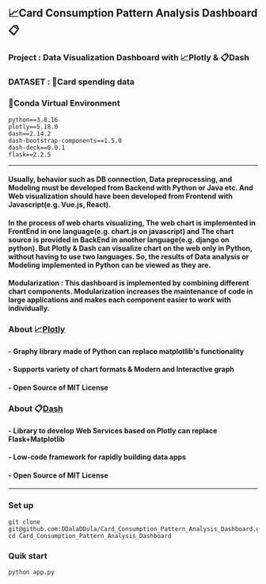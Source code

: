 ## 📈**Card Consumption Pattern Analysis Dashboard**📋
### **Project** : Data Visualization Dashboard with 📈**Plotly** & 📋**Dash**
### **DATASET** : 📂Card spending data
### 🐍**Conda Virtual Environment**

    python==3.8.16
    plotly==5.18.0
    dash==2.14.2
    dash-bootstrap-components==1.5.0
    dash-deck==0.0.1
    flask==2.2.5

---
#### **Usually**, behavior such as DB connection, Data preprocessing, and Modeling must be developed from Backend with Python or Java etc. And Web visualization should have been developed from Frontend with Javascript(e.g. Vue.js, React).
#### **In the process of web charts visualizing**, The web chart is implemented in FrontEnd in one language(e.g. chart.js on javascript) and The chart source is provided in BackEnd in another language(e.g. django on python). But Plotly & Dash can visualize chart on the web only in Python, without having to use two languages. So, the results of Data analysis or Modeling implemented in Python can be viewed as they are.

#### **Modularization** : This dashboard is implemented by combining different chart components. Modularization increases the maintenance of code in large applications and makes each component easier to work with individually.
### **About** 📈[**Plotly**](https://github.com/plotly/plotly.py)
#### - Graphy library made of Python can replace matplotlib's functionality
#### - Supports variety of chart formats & Modern and Interactive graph
#### - Open Source of MIT License
### **About** 📋[**Dash**](https://github.com/plotly/dash)  
#### - Library to develop Web Services based on Plotly can replace Flask+Matplotlib 
#### - Low-code framework for rapidly building data apps
####  - Open Source of MIT License
---
### Set up

    git clone git@github.com:DDalaDDula/Card_Consumption_Pattern_Analysis_Dashboard.git
    cd Card_Consumption_Pattern_Analysis_Dashboard

### Quik start

    python app.py
